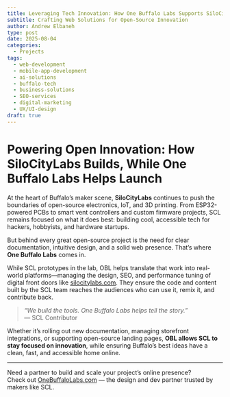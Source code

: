 ```yaml
---
title: Leveraging Tech Innovation: How One Buffalo Labs Supports SiloCityLabs' Vision
subtitle: Crafting Web Solutions for Open-Source Innovation
author: Andrew Elbaneh
type: post
date: 2025-08-04
categories:
  - Projects
tags:
  - web-development
  - mobile-app-development
  - ai-solutions
  - buffalo-tech
  - business-solutions
  - SEO-services
  - digital-marketing
  - UX/UI-design
draft: true
---
```


# Powering Open Innovation: How SiloCityLabs Builds, While One Buffalo Labs Helps Launch

At the heart of Buffalo’s maker scene, **SiloCityLabs** continues to push the boundaries of open-source electronics, IoT, and 3D printing. From ESP32-powered PCBs to smart vent controllers and custom firmware projects, SCL remains focused on what it does best: building cool, accessible tech for hackers, hobbyists, and hardware startups.

But behind every great open-source project is the need for clear documentation, intuitive design, and a solid web presence. That’s where **One Buffalo Labs** comes in.

While SCL prototypes in the lab, OBL helps translate that work into real-world platforms—managing the design, SEO, and performance tuning of digital front doors like [silocitylabs.com](https://silocitylabs.com). They ensure the code and content built by the SCL team reaches the audiences who can use it, remix it, and contribute back.

> *“We build the tools. One Buffalo Labs helps tell the story.”*  
> — SCL Contributor

Whether it’s rolling out new documentation, managing storefront integrations, or supporting open-source landing pages, **OBL allows SCL to stay focused on innovation**, while ensuring Buffalo’s best ideas have a clean, fast, and accessible home online.

---

Need a partner to build and scale your project’s online presence?  
Check out [OneBuffaloLabs.com](https://onebuffalolabs.com) — the design and dev partner trusted by makers like SCL.
